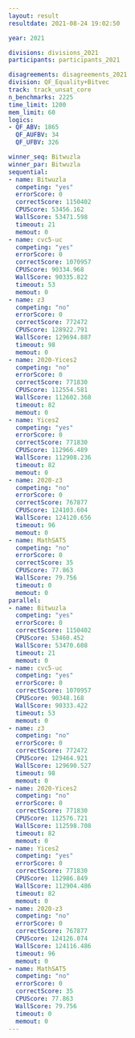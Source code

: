 ```yaml
---
layout: result
resultdate: 2021-08-24 19:02:50

year: 2021

divisions: divisions_2021
participants: participants_2021

disagreements: disagreements_2021
division: QF_Equality+Bitvec
track: track_unsat_core
n_benchmarks: 2225
time_limit: 1200
mem_limit: 60
logics:
- QF_ABV: 1865
  QF_AUFBV: 34
  QF_UFBV: 326

winner_seq: Bitwuzla
winner_par: Bitwuzla
sequential:
- name: Bitwuzla
  competing: "yes"
  errorScore: 0
  correctScore: 1150402
  CPUScore: 53456.162
  WallScore: 53471.598
  timeout: 21
  memout: 0
- name: cvc5-uc
  competing: "yes"
  errorScore: 0
  correctScore: 1070957
  CPUScore: 90334.968
  WallScore: 90335.822
  timeout: 53
  memout: 0
- name: z3
  competing: "no"
  errorScore: 0
  correctScore: 772472
  CPUScore: 128922.791
  WallScore: 129694.887
  timeout: 98
  memout: 0
- name: 2020-Yices2
  competing: "no"
  errorScore: 0
  correctScore: 771830
  CPUScore: 112554.581
  WallScore: 112602.368
  timeout: 82
  memout: 0
- name: Yices2
  competing: "yes"
  errorScore: 0
  correctScore: 771830
  CPUScore: 112966.489
  WallScore: 112908.236
  timeout: 82
  memout: 0
- name: 2020-z3
  competing: "no"
  errorScore: 0
  correctScore: 767877
  CPUScore: 124103.604
  WallScore: 124120.656
  timeout: 96
  memout: 0
- name: MathSAT5
  competing: "no"
  errorScore: 0
  correctScore: 35
  CPUScore: 77.863
  WallScore: 79.756
  timeout: 0
  memout: 0
parallel:
- name: Bitwuzla
  competing: "yes"
  errorScore: 0
  correctScore: 1150402
  CPUScore: 53460.452
  WallScore: 53470.608
  timeout: 21
  memout: 0
- name: cvc5-uc
  competing: "yes"
  errorScore: 0
  correctScore: 1070957
  CPUScore: 90348.168
  WallScore: 90333.422
  timeout: 53
  memout: 0
- name: z3
  competing: "no"
  errorScore: 0
  correctScore: 772472
  CPUScore: 129464.921
  WallScore: 129690.527
  timeout: 98
  memout: 0
- name: 2020-Yices2
  competing: "no"
  errorScore: 0
  correctScore: 771830
  CPUScore: 112576.721
  WallScore: 112598.708
  timeout: 82
  memout: 0
- name: Yices2
  competing: "yes"
  errorScore: 0
  correctScore: 771830
  CPUScore: 112986.849
  WallScore: 112904.486
  timeout: 82
  memout: 0
- name: 2020-z3
  competing: "no"
  errorScore: 0
  correctScore: 767877
  CPUScore: 124126.074
  WallScore: 124116.486
  timeout: 96
  memout: 0
- name: MathSAT5
  competing: "no"
  errorScore: 0
  correctScore: 35
  CPUScore: 77.863
  WallScore: 79.756
  timeout: 0
  memout: 0
---
```

